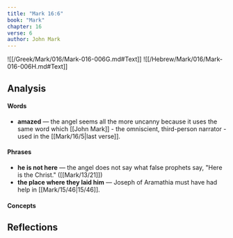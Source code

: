 ```yaml
---
title: "Mark 16:6"
book: "Mark"
chapter: 16
verse: 6
author: John Mark
---
```

![[/Greek/Mark/016/Mark-016-006G.md#Text]]
![[/Hebrew/Mark/016/Mark-016-006H.md#Text]]

## Analysis

#### Words
- **amazed** — the angel seems all the more uncanny because it uses the same word which [[John Mark]] - the omniscient, third-person narrator - used in the [[Mark/16/5|last verse]].

#### Phrases
- **he is not here** — the angel does not say what false prophets say, "Here is the Christ." ([[Mark/13/21]])
- **the place where they laid him** — Joseph of Aramathia must have had help in [[Mark/15/46|15/46]].

#### Concepts

## Reflections
